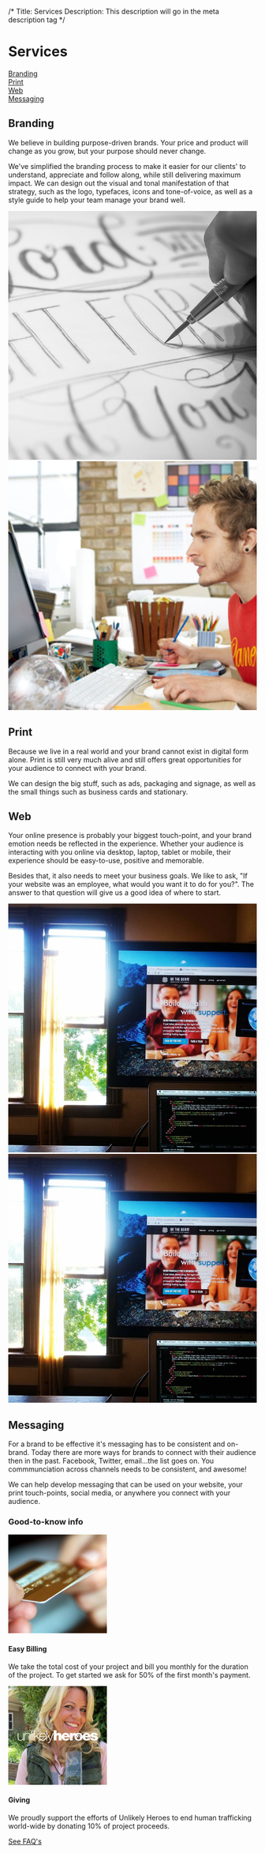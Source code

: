 /*
Title: Services
Description: This description will go in the meta description tag
*/

<div class="page-header text-center">
	<h1 class="title">Services</h1>
	<div class="container">
		<div class="services-options">
			<div class="row">
				<div class="col-sm-6 col-md-3">
					<a href="#branding" class="btn btn-lg btn-block btn-cream branding-bg">Branding</a>
				</div>
				<div class="col-sm-6 col-md-3">
					<a href="#print" class="btn btn-lg btn-block btn-cream print-bg">Print</a>
				</div>
				<div class="col-sm-6 col-md-3">
					<a href="#web" class="btn btn-lg btn-block btn-cream web-bg">Web</a>
				</div>
				<div class="col-sm-6 col-md-3">
					<a href="#messaging" class="btn btn-lg btn-block btn-cream messaging-bg">Messaging</a>
				</div>
			</div>
		</div>
	</div>
</div>

<div id="branding" class="services-anchor"></div>
<section id="big-branding" class="service-description big-branding">
	<div class="container">
		<div class="row">
			<div class="col-md-6 short text-right">
				<h1>Branding</h1>
				<p class="lead">We believe in building purpose-driven brands. Your price and product will change as you grow, but your purpose should never change.</p>
				<p class="lead">We've simplified the branding process to make it easier for our clients' to understand, appreciate and follow along, while still delivering maximum impact. We can design out the visual and tonal manifestation of that strategy, such as the logo, typefaces, icons and tone-of-voice, as well as a style guide to help your team manage your brand well.</p>
			</div>
			<div class="col-md-6">
				<img src="themes/smm/img/drawing.jpg" class="img-circle img-responsive" alt="">
			</div>
		</div>
	</div>
</section>

<div id="print" class="services-anchor"></div>
<section class="service-description big-print bg-brand-white">
	<div class="container">
		<div class="row">
			<div class="col-md-6">
				<img src="themes/smm/img/graphic-designer.jpg" class="img-circle img-responsive" alt="">
			</div>
			<div class="col-md-6 short">
				<h1>Print</h1>
				<p class="lead">Because we live in a real world and your brand cannot exist in digital form alone.  Print is still very much alive and still offers great opportunities for your audience to connect with your brand.</p>
				<p class="lead">We can design the big stuff, such as ads, packaging and signage, as well as the small things such as business cards and stationary.</p>
			</div>
		</div>
	</div>
</section>

<div id="web" class="services-anchor"></div>
<section class="service-description big-web">
	<div class="container">
		<div class="row">
			<div class="col-md-6 short text-right">
				<h1>Web</h1>
				<p class="lead">Your online presence is probably your biggest touch-point, and your brand emotion needs be reflected in the experience. Whether your audience is interacting with you online via desktop, laptop, tablet or mobile, their experience should be easy-to-use, positive and memorable.</p>
				<p class="lead">Besides that, it also needs to meet your business goals.  We like to ask, "If your website was an employee, what would you want it to do for you?".  The answer to that question will give us a good idea of where to start.
				</div>
				<div class="col-md-6">
					<img src="themes/smm/img/web.jpg" class="img-circle img-responsive" alt="">
				</div>
			</div>
		</div>
	</section>

<div id="messaging" class="services-anchor"></div>
<section class="service-description big-messaging bg-brand-white">
	<div class="container">
		<div class="row">
			<div class="col-md-6">
				<img src="themes/smm/img/web.jpg" class="img-circle img-responsive" alt="">
			</div>
			<div class="col-md-6 short">
				<h1>Messaging</h1>
				<p class="lead">For a brand to be effective it's messaging has to be consistent and on-brand.  Today there are more ways for brands to connect with their audience then in the past.  Facebook, Twitter, email...the list goes on.  You commmunciation across channels needs to be consistent, and awesome!</p>
				<p class="lead">We can help develop messaging that can be used on your website, your print touch-points, social media, or anywhere you connect with your audience.</p>
			</div>
		</div>
	</div>
</section>

<section id="misc-info" class="bg-brand-red">
	<h3 class="headline-inverse text-center">Good-to-know info</h1>
		<div class="container">
			<div class="row">
				<div class="col-md-5 col-md-offset-1">
					<div class="row">
						<div class="col-md-4"><img src="themes/smm/img/easy-billing.jpg" class="img-responsive img-circle" alt="" width="200" height="200"></div>
						<div class="col-md-8">
							<h4>Easy Billing</h4>
							<p>We take the total cost of your project and bill you monthly for the duration of the project. To get started we ask for 50% of the first month's payment.</p>
						</div>
					</div>
				</div>
				<div class="col-md-5 col-md-offset-1">
					<div class="row">
						<div class="col-md-4"><img src="themes/smm/img/uh-giving.jpg" class="img-responsive img-circle" alt="" width="200" height="200"></div>
						<div class="col-md-8">
							<h4>Giving</h4>
							<p>We proudly support the efforts of Unlikely Heroes to end human trafficking world-wide by donating 10% of project proceeds.</p>
						</div>
					</div>
				</div>
				<div class="clearfix"></div>
				<div class="col-xs-12 text-center"><a href="about#faq" class="btn btn-lg btn-black">See FAQ's</a></div>
			</div>
		</div>
	</section>